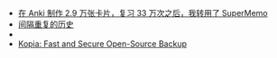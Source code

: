 - [在 Anki 制作 2.9 万张卡片，复习 33 万次之后，我转用了 SuperMemo](https://www.bilibili.com/read/cv11512889)
- [间隔重复的历史](https://www.kancloud.cn/ankigaokao/supermemo-guru-cn/1895505)
-
- [Kopia: Fast and Secure Open-Source Backup](https://kopia.io/)
